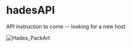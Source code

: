 # hadesAPI

API instruction to come -- looking for a new host

![Hades_PackArt](https://github.com/NPMaiorano/hadesCRUD/assets/102557796/a95e5bec-8c77-4643-997b-6a3f2a034155)
